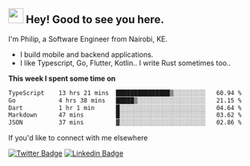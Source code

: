 <h2><img src="https://slackmojis.com/emojis/3643-cool-doge/download" width="30"/> Hey! Good to see you here.</h2>

<p>I'm Philip, a Software Engineer from Nairobi, KE. 

- I build mobile and backend applications.
- I like Typescript, Go, Flutter, Kotlin.. I write Rust sometimes too..</p>

**This week I spent some time on**
<!--START_SECTION:waka-->

```txt
TypeScript    13 hrs 21 mins  ███████████████▒░░░░░░░░░   60.94 %
Go            4 hrs 38 mins   █████▒░░░░░░░░░░░░░░░░░░░   21.15 %
Dart          1 hr 1 min      █░░░░░░░░░░░░░░░░░░░░░░░░   04.64 %
Markdown      47 mins         █░░░░░░░░░░░░░░░░░░░░░░░░   03.62 %
JSON          37 mins         ▓░░░░░░░░░░░░░░░░░░░░░░░░   02.86 %
```

<!--END_SECTION:waka-->

If you'd like to connect with me elsewhere

[![Twitter Badge](https://img.shields.io/badge/-Twitter-1ca0f1?style=flat-square&labelColor=1ca0f1&logo=twitter&logoColor=white&link=https://twitter.com/_diogorodrigues)](https://twitter.com/kimathiphil)  [![Linkedin Badge](https://img.shields.io/badge/-LinkedIn-blue?style=flat-square&logo=Linkedin&logoColor=white&link=https://www.linkedin.com/in/philip-kimathi-2604a9114/)](https://www.linkedin.com/in/philip-kimathi-2604a9114/)
